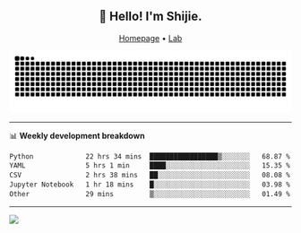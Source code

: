 <h2 align="center">👋 Hello! I'm Shijie.</h2>
<p align="center">
  <a href="https://xu-shi-jie.github.io"> Homepage</a> •
  <a href="https://onoda-lab.jp"> Lab </a>
</p>

![Snake animation](https://github.com/xu-shi-jie/xu-shi-jie/blob/output/github-snake.svg)


-------

📊 **Weekly development breakdown**
<!--START_SECTION:waka-->

```txt
Python             22 hrs 34 mins  █████████████████▒░░░░░░░   68.87 %
YAML               5 hrs 1 min     ████░░░░░░░░░░░░░░░░░░░░░   15.35 %
CSV                2 hrs 38 mins   ██░░░░░░░░░░░░░░░░░░░░░░░   08.08 %
Jupyter Notebook   1 hr 18 mins    █░░░░░░░░░░░░░░░░░░░░░░░░   03.98 %
Other              29 mins         ▒░░░░░░░░░░░░░░░░░░░░░░░░   01.49 %
```

<!--END_SECTION:waka-->

-------
![](https://komarev.com/ghpvc/?username=xu-shi-jie&style=flat-square&color=blue) 
